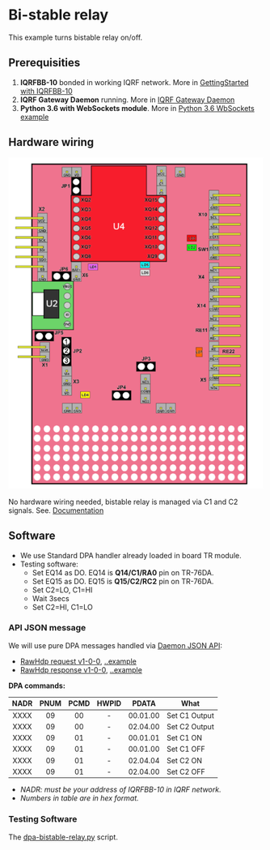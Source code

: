 # Bi-stable relay

This example turns bistable relay on/off.

## Prerequisities

1. **IQRFBB-10** bonded in working IQRF network. More in [GettingStarted with IQRFBB-10](https://github.com/logimic/iqrfboard/wiki)
2. **IQRF Gateway Daemon** running. More in [IQRF Gateway Daemon](https://github.com/logimic/iqrfboard/wiki/IQRF-Gateway-Daemon)
3. **Python 3.6 with WebSockets module**. More in [Python 3.6 WbSockets example](https://github.com/logimic/iqrfboard/wiki/Get-IQRF-with-your-software#python-36-websocket-example)

## Hardware wiring

![](../../files/datasheet/layout.png)

No hardware wiring needed, bistable relay is managed via C1 and C2 signals. See. [Documentation](https://github.com/logimic/iqrfboard/wiki/Getting-Started-with-IQRFBB-10#iqrfbb-10-documentation)

## Software

* We use Standard DPA handler already loaded in board TR module.
* Testing software:
  - Set EQ14 as DO. EQ14 is **Q14/C1/RA0** pin on TR-76DA.
  - Set EQ15 as DO. EQ15 is **Q15/C2/RC2** pin on TR-76DA.
  - Set C2=LO, C1=HI
  - Wait 3secs
  - Set C2=HI, C1=LO

### API JSON message

We will use pure DPA messages handled via [Daemon JSON API](https://docs.iqrfsdk.org/iqrf-gateway-daemon/):

* [RawHdp request  v1-0-0](https://apidocs.iqrf.org/iqrf-gateway-daemon/json/#iqrf/iqrfRawHdp-request-1-0-0.json), [..example](https://apidocs.iqrf.org/iqrf-gateway-daemon/json/iqrf/examples/iqrfRawHdp-request-1-0-0-example.json)
* [RawHdp response  v1-0-0](https://apidocs.iqrf.org/iqrf-gateway-daemon/json/#iqrf/iqrfRawHdp-response-1-0-0.json), [..example](https://apidocs.iqrf.org/iqrf-gateway-daemon/json/iqrf/examples/iqrfRawHdp-response-1-0-0-example.json)

**DPA commands:**

| NADR | PNUM | PCMD | HWPID |  PDATA   | What          |
|:----:|:----:|:----:|:-----:|:--------:| ------------- |
| XXXX |  09  |  00  |   -   | 00.01.00 | Set C1 Output |
| XXXX |  09  |  00  |   -   | 02.04.00 | Set C2 Output |
| XXXX |  09  |  01  |   -   | 00.01.01 | Set C1 ON     |
| XXXX |  09  |  01  |   -   | 00.01.00 | Set C1 OFF    |
| XXXX |  09  |  01  |   -   | 02.04.04 | Set C2 ON     |
| XXXX |  09  |  01  |   -   | 02.04.00 | Set C2 OFF    |

* _NADR: must be your address of IQRFBB-10 in IQRF network._
* _Numbers in table are in hex format._

### Testing Software

The [dpa-bistable-relay.py](https://github.com/logimic/iqrfboard/blob/master/examples/dpa-bistable-relay.py) script.
